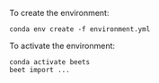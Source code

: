 To create the environment:

```
conda env create -f environment.yml
```


To activate the environment:

```
conda activate beets
beet import ...
```
